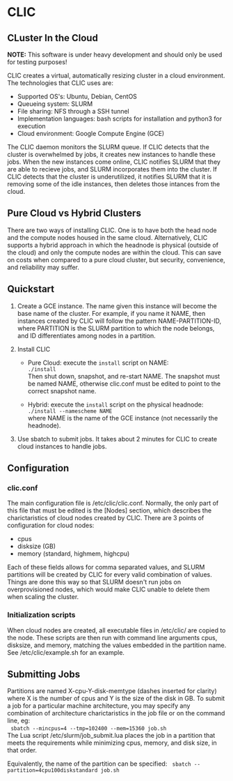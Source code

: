 # CLIC
## CLuster In the Cloud

__NOTE:__ This software is under heavy development and should only be used for testing purposes!

CLIC creates a virtual, automatically resizing cluster in a cloud environment. The technologies that CLIC uses are:
  * Supported OS's: Ubuntu, Debian, CentOS
  * Queueing system: SLURM
  * File sharing: NFS through a SSH tunnel
  * Implementation languages: bash scripts for installation and python3 for execution
  * Cloud environment: Google Compute Engine (GCE)

The CLIC daemon monitors the SLURM queue. If CLIC detects that the cluster is overwhelmed by jobs, it creates new instances to handle these jobs. When the new instances come online, CLIC notifies SLURM that they are able to recieve jobs, and SLURM incorporates them into the cluster. If CLIC detects that the cluster is underutilized, it notifies SLURM that it is removing some of the idle instances, then deletes those intances from the cloud.

## Pure Cloud vs Hybrid Clusters

There are two ways of installing CLIC. One is to have both the head node and the compute nodes housed in the same cloud. Alternatively, CLIC supports a hybrid approach in which the headnode is physical (outside of the cloud) and only the compute nodes are within the cloud. This can save on costs when compared to a pure cloud cluster, but security, convenience, and reliability may suffer.

## Quickstart

1. Create a GCE instance. The name given this instance will become the base name of the cluster. For example, if you name it NAME, then instances created by CLIC will follow the pattern NAME-PARTITION-ID, where PARTITION is the SLURM partition to which the node belongs, and ID differentiates among nodes in a partition.

2. Install CLIC
    * Pure Cloud: execute the `install` script on NAME:  
      `./install`  
      Then shut down, snapshot, and re-start NAME. The snapshot must be named NAME, otherwise clic.conf must be edited to point to the correct snapshot name.

    * Hybrid: execute the `install` script on the physical headnode:  
      `./install --namescheme NAME`  
      where NAME is the name of the GCE instance (not necessarily the headnode).

3. Use sbatch to submit jobs. It takes about 2 minutes for CLIC to create cloud instances to handle jobs.

## Configuration
### clic.conf

The main configuration file is /etc/clic/clic.conf. Normally, the only part of this file that must be edited is the [Nodes] section, which describes the charictaristics of cloud nodes created by CLIC. There are 3 points of configuration for cloud nodes:
  * cpus
  * disksize (GB)
  * memory (standard, highmem, highcpu)

Each of these fields allows for comma separated values, and SLURM partitions will be created by CLIC for every valid combination of values. Things are done this way so that SLURM doesn't run jobs on overprovisioned nodes, which would make CLIC unable to delete them when scaling the cluster.

### Initialization scripts

When cloud nodes are created, all executable files in /etc/clic/ are copied to the node. These scripts are then run with command line arguments cpus, disksize, and memory, matching the values embedded in the partition name. See /etc/clic/example.sh for an example.

## Submitting Jobs

Partitions are named X-cpu-Y-disk-memtype (dashes inserted for clarity) where X is the number of cpus and Y is the size of the disk in GB. To submit a job for a particular machine architecture, you may specify any combination of architecture charictaristics in the job file or on the command line, eg:  
&nbsp;&nbsp;`sbatch --mincpus=4 --tmp=102400 --mem=15360 job.sh`  
The Lua script /etc/slurm/job\_submit.lua places the job in a partition that meets the requirements while minimizing cpus, memory, and disk size, in that order.

Equivalently, the name of the partition can be specified:
&nbsp;&nbsp;`sbatch --partition=4cpu100diskstandard job.sh`  
